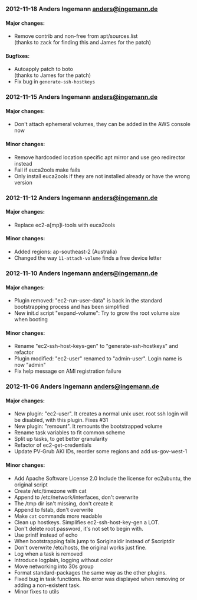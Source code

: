 ### 2012-11-18 Anders Ingemann <anders@ingemann.de> ###

#### Major changes: ####
* Remove contrib and non-free from apt/sources.list  
(thanks to zack for finding this and James for the patch)

#### Bugfixes: ####
* Autoapply patch to boto  
(thanks to James for the patch)
* Fix bug in `generate-ssh-hostkeys`

### 2012-11-15 Anders Ingemann <anders@ingemann.de> ###

#### Major changes: ####
* Don't attach ephemeral volumes, they can be added in the AWS console now

#### Minor changes: ####
* Remove hardcoded location specific apt mirror and use geo redirector instead
* Fail if euca2ools make fails
* Only install euca2ools if they are not installed already or have the wrong version

### 2012-11-12 Anders Ingemann <anders@ingemann.de> ###

#### Major changes: ####
* Replace ec2-a[mp]i-tools with euca2ools

#### Minor changes: ####
* Added regions: ap-southeast-2 (Australia)
* Changed the way `11-attach-volume` finds a free device letter

### 2012-11-10 Anders Ingemann <anders@ingemann.de> ###

#### Major changes: ####
* Plugin removed: "ec2-run-user-data" is back in the standard bootstrapping process and has been simplified
* New init.d script "expand-volume": Try to grow the root volume size when booting

#### Minor changes: ####
* Rename "ec2-ssh-host-keys-gen" to "generate-ssh-hostkeys" and refactor
* Plugin modified: "ec2-user" renamed to "admin-user". Login name is now "admin"
* Fix help message on AMI registration failure

### 2012-11-06 Anders Ingemann <anders@ingemann.de> ###

#### Major changes: ####
* New plugin: "ec2-user". It creates a normal unix user. root ssh login will be disabled, with this plugin. Fixes #31
* New plugin: "remount". It remounts the bootstrapped volume
* Rename task variables to fit common scheme
* Split up tasks, to get better granularity
* Refactor of ec2-get-credentials
* Update PV-Grub AKI IDs, reorder some regions and add us-gov-west-1

#### Minor changes: ####
* Add Apache Software License 2.0 Include the license for ec2ubuntu, the original script
* Create /etc/timezone with cat
* Append to /etc/network/interfaces, don't overwrite
* The /tmp dir isn't missing, don't create it
* Append to fstab, don't overwrite
* Make `cat` commands more readable
* Clean up hostkeys. Simplifies ec2-ssh-host-key-gen a LOT.
* Don't delete root password, it's not set to begin with.
* Use printf instead of echo
* When bootstrapping fails jump to $originaldir instead of $scriptdir
* Don't overwrite /etc/hosts, the original works just fine.
* Log when a task is removed
* Introduce logplain, logging without color
* Move networking into 30s group
* Format standard-packages the same way as the other plugins.
* Fixed bug in task functions. No error was displayed when removing or adding a non-existent task.
* Minor fixes to utils
